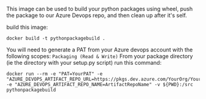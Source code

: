 This image can be used to build your python packages using wheel, push the package to our Azure Devops repo, and then clean up after it's self. 

build this image:
```
docker build -t pythonpackagebuild .
```

You will need to generate a PAT from your Azure devops account with the following scopes: `Packaging (Read & Write)`
From your package directory (ie the directory with your setup.py script) run this command: 
```
docker run --rm -e "PAT=YourPAT" -e "AZURE_DEVOPS_ARTIFACT_REPO_URL=https://pkgs.dev.azure.com/YourOrg/YourProject/_packaging/ArtifactRepoName/pypi/upload" -e "AZURE_DEVOPS_ARTIFACT_REPO_NAME=ArtifactRepoName" -v ${PWD}:/src pythonpackagebuild
```